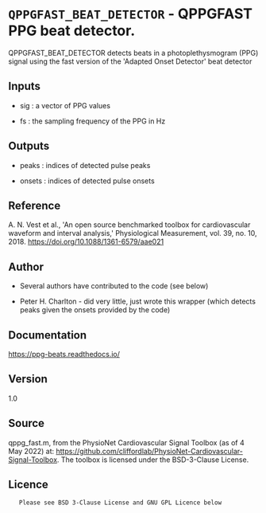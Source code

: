 # `QPPGFAST_BEAT_DETECTOR` - QPPGFAST PPG beat detector.
QPPGFAST_BEAT_DETECTOR detects beats in a photoplethysmogram (PPG) signal
using the fast version of the 'Adapted Onset Detector' beat detector

##  Inputs
+   sig : a vector of PPG values
    
+   fs  : the sampling frequency of the PPG in Hz
    
##  Outputs
+   peaks : indices of detected pulse peaks
    
+   onsets : indices of detected pulse onsets
    
##  Reference
A. N. Vest et al., 'An open source benchmarked toolbox for cardiovascular waveform and interval analysis,' Physiological Measurement, vol. 39, no. 10, 2018. <https://doi.org/10.1088/1361-6579/aae021>

##  Author
+   Several authors have contributed to the code (see below)
    
+   Peter H. Charlton - did very little, just wrote this wrapper (which detects peaks given the onsets provided by the code)
    
##  Documentation
<https://ppg-beats.readthedocs.io/>

##  Version
1.0

##  Source
qppg_fast.m, from the PhysioNet Cardiovascular Signal Toolbox (as of 4 May 2022) at: 
<https://github.com/cliffordlab/PhysioNet-Cardiovascular-Signal-Toolbox>. 
The toolbox is licensed under the BSD-3-Clause License.

##  Licence
       Please see BSD 3-Clause License and GNU GPL Licence below
